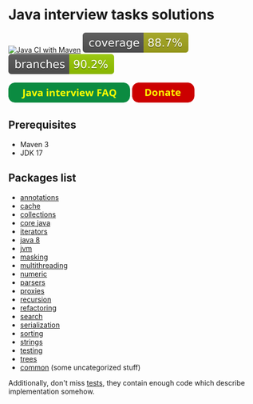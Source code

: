 
# Java interview tasks solutions

[![Java CI with Maven](https://github.com/andrei-punko/java-interview-coding/actions/workflows/maven.yml/badge.svg)](https://github.com/andrei-punko/java-interview-coding/actions/workflows/maven.yml)
[![Coverage](.github/badges/jacoco.svg)](https://github.com/andrei-punko/java-interview-coding/actions/workflows/maven.yml)
[![Branches](.github/badges/branches.svg)](https://github.com/andrei-punko/java-interview-coding/actions/workflows/maven.yml)

<a href="https://andrei-punko.github.io/java-interview-faq-n-answers"><img src="images/button_java-interview-faq.png" alt="Java interview FAQ" height="40"/></a>
<a href="https://boosty.to/andd3dfx"><img src="images/button_donate.png" alt="Donate" height="40"/></a>

## Prerequisites
- Maven 3
- JDK 17

## Packages list
- [annotations](./src/main/java/by/andd3dfx/annotation)
- [cache](./src/main/java/by/andd3dfx/cache)
- [collections](./src/main/java/by/andd3dfx/collections)
- [core java](./src/main/java/by/andd3dfx/core)
- [iterators](./src/main/java/by/andd3dfx/iterators)
- [java 8](./src/main/java/by/andd3dfx/java8)
- [jvm](./src/main/java/by/andd3dfx/jvm)
- [masking](./src/main/java/by/andd3dfx/masking)
- [multithreading](./src/main/java/by/andd3dfx/multithreading)
- [numeric](./src/main/java/by/andd3dfx/numeric)
- [parsers](src/main/java/by/andd3dfx/parser)
- [proxies](./src/main/java/by/andd3dfx/proxy)
- [recursion](./src/main/java/by/andd3dfx/recursion)
- [refactoring](./src/main/java/by/andd3dfx/refactoring)
- [search](./src/main/java/by/andd3dfx/search)
- [serialization](./src/main/java/by/andd3dfx/serialization)
- [sorting](./src/main/java/by/andd3dfx/sorting)
- [strings](./src/main/java/by/andd3dfx/string)
- [testing](./src/main/java/by/andd3dfx/testing)
- [trees](./src/main/java/by/andd3dfx/tree)
- [common](./src/main/java/by/andd3dfx/common) (some uncategorized stuff)

Additionally, don't miss [tests](./src/test/java/by/andd3dfx), they contain enough code which describe implementation somehow.
